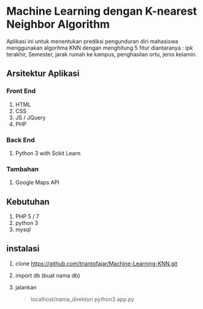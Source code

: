 # Machine Learning dengan K-nearest Neighbor Algorithm 

Aplikasi ini untuk menentukan prediksi pengunduran diri mahasiswa menggunakan algoritma KNN
dengan menghitung 5 fitur diantaranya : ipk terakhir, Semester, jarak rumah ke kampus, penghasilan ortu,
jenis kelamin.

## Arsitektur Aplikasi

### Front End
1. HTML
2. CSS
3. JS / JQuery
4. PHP

### Back End
1. Python 3 with Sckit Learn

### Tambahan
1. Google Maps API

## Kebutuhan
1. PHP 5 / 7
2. python 3
3. mysql

## instalasi
1. clone https://github.com/triantofajar/Machine-Learning-KNN.git
2. import db (buat nama db)
3. jalankan
	
	>
	> localhost/nama_direktori
	> python3 app.py 
	
